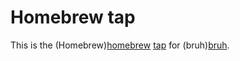 # Homebrew tap

This is the (Homebrew)[homebrew] [tap](https://docs.brew.sh/Taps.html) for
(bruh)[bruh].

[homebrew]: https://brew.sh/
[tap]: https://docs.brew.sh/Taps.html
[bruh]: https://github.com/christosgalano/bruh
